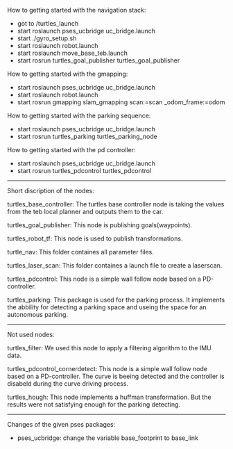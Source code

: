 
How to getting started with the navigation stack:
- got to /turtles_launch
- start roslaunch pses_ucbridge uc_bridge.launch
- start ./gyro_setup.sh 
- start roslaunch robot.launch
- start roslaunch move_base_teb.launch
- start rosrun turtles_goal_publisher turtles_goal_publisher

How to getting started with the gmapping:
- start roslaunch pses_ucbridge uc_bridge.launch
- start roslaunch robot.launch
- start rosrun gmapping slam_gmapping scan:=scan _odom_frame:=odom


How to getting started with the parking sequence:
- start roslaunch pses_ucbridge uc_bridge.launch
- start rosrun turtles_parking turtles_parking_node 



How to getting started with the pd controller:
- start roslaunch pses_ucbridge uc_bridge.launch
- start rosrun turtles_pdcontrol turtles_pdcontrol



------------------------------------------------------------------------------------------------
Short discription of the nodes:

turtles_base_controller:
The turtles base controller node is taking the values from the teb local planner and outputs them to the car.

turtles_goal_publisher:
This node is publishing goals(waypoints).

turtles_robot_tf:
This node is used to publish transformations.

turtle_nav:
This folder containes all parameter files.

turtles_laser_scan:
This folder containes a launch file to create a laserscan.

turtles_pdcontrol:
This node is a simple wall follow node based on a PD-controller.

turtles_parking:
This package is used for the parking process. It implements the abbility for detecting a parking space and useing the space for an autonomous parking.




------------------------------------------------------------------------------------------------
Not used nodes:

turtles_filter:
We used this node to apply a filtering algorithm to the IMU data.

turtles_pdcontrol_cornerdetect:
This node is a simple wall follow node based on a PD-controller. The curve is beeing detected and the controller is disabeld during the curve driving process.

turtles_hough: This node implements a huffman transformation. But the results were not satisfying enough for the parking detecting.

------------------------------------------------------------------------------------------------
Changes of the given pses packages:

- pses_ucbridge: change the variable base_footprint to base_link




